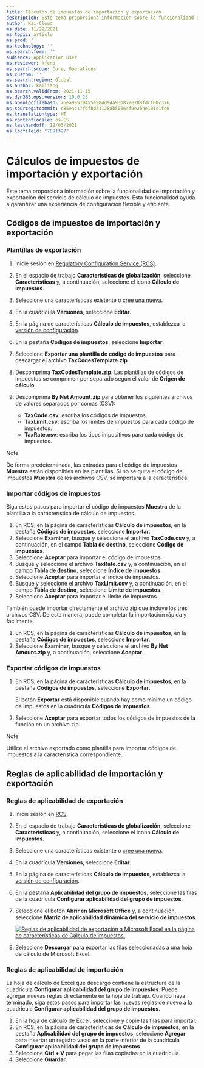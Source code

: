 ```yaml
---
title: Cálculos de impuestos de importación y exportación
description: Este tema proporciona información sobre la funcionalidad de importación y exportación del servicio de cálculo de impuestos.
author: Kai-Cloud
ms.date: 11/22/2021
ms.topic: article
ms.prod: ''
ms.technology: ''
ms.search.form: ''
audience: Application user
ms.reviewer: kfend
ms.search.scope: Core, Operations
ms.custom: ''
ms.search.region: Global
ms.author: kailiang
ms.search.validFrom: 2021-11-15
ms.dyn365.ops.version: 10.0.23
ms.openlocfilehash: 76ea99510455e984d94a93d87ee788fdcf00c376
ms.sourcegitcommit: c85eac17fbfbd311288b50664f9e2bae101c1fe6
ms.translationtype: HT
ms.contentlocale: es-ES
ms.lasthandoff: 12/03/2021
ms.locfileid: "7891327"
---
```

# <a name="import-and-export-tax-calculations"></a>Cálculos de impuestos de importación y exportación

Este tema proporciona información sobre la funcionalidad de importación y exportación del servicio de cálculo de impuestos. Esta funcionalidad ayuda a garantizar una experiencia de configuración flexible y eficiente.

## <a name="import-and-export-tax-codes"></a>Códigos de impuestos de importación y exportación

### <a name="export-templates"></a>Plantillas de exportación

1. Inicie sesión en [Regulatory Configuration Service (RCS)](https://marketing.configure.global.dynamics.com/).
2. En el espacio de trabajo **Características de globalización**, seleccione **Características** y, a continuación, seleccione el icono **Cálculo de impuestos**.
3. Seleccione una características existente o [cree una nueva](global-get-started-with-tax-calculation-service.md#set-up-tax-calculation-in-rcs).
4. En la cuadrícula **Versiones**, seleccione **Editar**.
5. En la página de características **Cálculo de impuestos**, establezca la [versión de configuración](global-get-started-with-tax-calculation-service.md#set-up-tax-calculation-in-rcs).
6. En la pestaña **Códigos de impuestos**, seleccione **Importar**.
7. Seleccione **Exportar una plantilla de código de impuestos** para descargar el archivo **TaxCodesTemplate.zip**.
8. Descomprima **TaxCodesTemplate.zip**. Las plantillas de códigos de impuestos se comprimen por separado según el valor de **Origen de cálculo**.
9. Descomprima **By Net Amount.zip** para obtener los siguientes archivos de valores separados por comas (CSV):

    - **TaxCode.csv**: escriba los códigos de impuestos.
    - **TaxLimit.csv**: escriba los límites de impuestos para cada código de impuestos.
    - **TaxRate.csv**: escriba los tipos impositivos para cada código de impuestos.

> [!NOTE]
> De forma predeterminada, las entradas para el código de impuestos **Muestra** están disponibles en las plantillas. Si no se quita el código de impuestos **Muestra** de los archivos CSV, se importará a la característica.

### <a name="import-tax-codes"></a>Importar códigos de impuestos

Siga estos pasos para importar el código de impuestos **Muestra** de la plantilla a la característica de cálculo de impuestos.

1. En RCS, en la página de características **Cálculo de impuestos**, en la pestaña **Códigos de impuestos**, seleccione **Importar**.
2. Seleccione **Examinar**, busque y seleccione el archivo **TaxCode.csv** y, a continuación, en el campo **Tabla de destino**, seleccione **Código de impuestos**.
3. Seleccione **Aceptar** para importar el código de impuestos.
4. Busque y seleccione el archivo **TaxRate.csv** y, a continuación, en el campo **Tabla de destino**, seleccione **Índice de impuestos**.
5. Seleccione **Aceptar** para importar el índice de impuestos.
6. Busque y seleccione el archivo **TaxLimit.csv** y, a continuación, en el campo **Tabla de destino**, seleccione **Límite de impuestos**.
7. Seleccione **Aceptar** para importar el límite de impuestos.

También puede importar directamente el archivo zip que incluye los tres archivos CSV. De esta manera, puede completar la importación rápida y fácilmente.

1. En RCS, en la página de características **Cálculo de impuestos**, en la pestaña **Códigos de impuestos**, seleccione **Importar**.
2. Seleccione **Examinar**, busque y seleccione el archivo **By Net Amount.zip** y, a continuación, seleccione **Aceptar**.

### <a name="export-tax-codes"></a>Exportar códigos de impuestos

1. En RCS, en la página de características **Cálculo de impuestos**, en la pestaña **Códigos de impuestos**, seleccione **Exportar**.

    El botón **Exportar** está disponible cuando hay como mínimo un código de impuestos en la cuadrícula **Códigos de impuestos**.

2. Seleccione **Aceptar** para exportar todos los códigos de impuestos de la función en un archivo zip.

> [!NOTE]
> Utilice el archivo exportado como plantilla para importar códigos de impuestos a la característica correspondiente.

## <a name="import-and-export-applicability-rules"></a>Reglas de aplicabilidad de importación y exportación

### <a name="export-applicability-rules"></a>Reglas de aplicabilidad de exportación

1. Inicie sesión en [RCS](https://marketing.configure.global.dynamics.com/).
2. En el espacio de trabajo **Características de globalización**, seleccione **Características** y, a continuación, seleccione el icono **Cálculo de impuestos**.
3. Seleccione una características existente o [cree una nueva](global-get-started-with-tax-calculation-service.md#set-up-tax-calculation-in-rcs).
4. En la cuadrícula **Versiones**, seleccione **Editar**.
5. En la página de características **Cálculo de impuestos**, establezca la [versión de configuración](global-get-started-with-tax-calculation-service.md#set-up-tax-calculation-in-rcs).
6. En la pestaña **Aplicabilidad del grupo de impuestos**, seleccione las filas de la cuadrícula **Configurar aplicabilidad del grupo de impuestos**.
7. Seleccione el botón **Abrir en Microsoft Office** y, a continuación, seleccione **Matriz de aplicabilidad dinámica del servicio de impuestos**.

    [![Reglas de aplicabilidad de exportación a Microsoft Excel en la página de características de Cálculo de impuestos.](./media/tax-cal-import-export-1.png)](./media/tax-cal-import-export-1.png)

8. Seleccione **Descargar** para exportar las filas seleccionadas a una hoja de cálculo de Microsoft Excel.

### <a name="import-applicability-rules"></a>Reglas de aplicabilidad de importación

La hoja de cálculo de Excel que descargó contiene la estructura de la cuadrícula **Configurar aplicabilidad del grupo de impuestos**. Puede agregar nuevas reglas directamente en la hoja de trabajo. Cuando haya terminado, siga estos pasos para importar las nuevas reglas de nuevo a la cuadrícula **Configurar aplicabilidad del grupo de impuestos**.

1. En la hoja de cálculo de Excel, seleccione y copie las filas para importar.
2. En RCS, en la página de características de **Cálculo de impuestos**, en la pestaña **Aplicabilidad del grupo de impuestos**, seleccione **Agregar** para insertar un registro vacío en la parte inferior de la cuadrícula **Configurar aplicabilidad del grupo de impuestos**.
3. Seleccione **Ctrl + V** para pegar las filas copiadas en la cuadrícula.
4. Seleccione **Guardar**.
